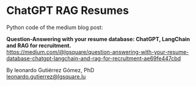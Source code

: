 # ChatGPT RAG Resumes

Python code of the medium blog post: 

**Question-Answering with your resume database: ChatGPT, LangChain and RAG for recruitment.**\
https://medium.com/@lgsquare/question-answering-with-your-resume-database-chatgpt-langchain-and-rag-for-recruitment-ae69fe447cbd

By leonardo Gutiérrez Gómez, PhD\
leonardo.gutierrez@lgsquare.lu

